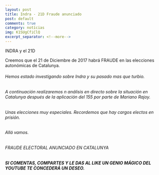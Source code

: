 ```yaml
---
layout: post
title: Indra - 21D Fraude anunciado
post: default
comments: true
category: notícias
img: K1SUgCfiClQ
excerpt_separator: <!--more-->
---
```


INDRA y el 21D

Creemos que el 21 de Diciembre de 2017 habrá FRAUDE en las elecciones autonómicas de Catalunya.


<!--more-->


###### Hemos estado investigando sobre Indra y su pasado mas que turbio.

###### A continuación realizaremos n análisis en directo sobre la situación en Catalunya después de la aplicación del 155 por parte de Mariano Rajoy.

###### Unas elecciones muy especiales. Recordemos que hay cargos electos en prisión.

###### Allá vamos.


###### FRAUDE ELECTORAL ANUNCIADO EN CATALUNYA



##### SI COMENTAS, COMPARTES Y LE DAS AL LIKE UN GENIO MÁGICO DEL YOUTUBE TE CONCEDERÁ UN DESEO.
